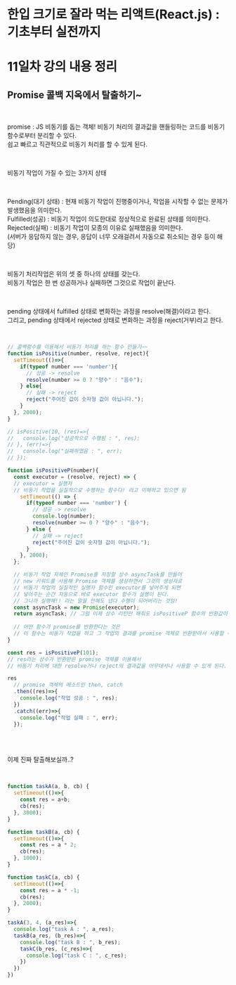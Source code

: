 # 한입 크기로 잘라 먹는 리액트(React.js) : 기초부터 실전까지

# 11일차 강의 내용 정리

## Promise 콜백 지옥에서 탈출하기~

<br>

promise : JS 비동기를 돕는 객체! 비동기 처리의 결과값을 핸들링하는 코드를 비동기 함수로부터 분리할 수 있다.   
쉽고 빠르고 직관적으로 비동기 처리를 할 수 있게 된다.

<br>

비동기 작업이 가질 수 있는 3가지 상태

<br>

Pending(대기 상태) : 현재 비동기 작업이 진행중이거나, 작업을 시작할 수 없는 문제가 발생했음을 의미한다.   
Fulfilled(성공) : 비동기 작업이 의도한대로 정상적으로 완료된 상태를 의미한다.   
Rejected(실패) : 비동기 작업이 모종의 이유로 실패했음을 의미한다.    
(서버가 응답하지 않는 경우, 응답이 너무 오래걸려서 자동으로 취소되는 경우 등이 해당)

<br>

비동기 처리작업은 위의 셋 중 하나의 상태를 갖는다.   
비동기 작업은 한 번 성공하거나 실패하면 그것으로 작업이 끝난다.   

<br>

pending 상태에서 fulfilled 상태로 변화하는 과정을 resolve(해결)이라고 한다.   
그리고, pending 상태에서 rejected 상태로 변화하는 과정을 reject(거부)라고 한다.   

<br>

```javascript
// 콜백함수를 이용해서 비동기 처리를 하는 함수 만들기~~
function isPositive(number, resolve, reject){
  setTimeout(()=>{
    if(typeof number === 'number'){
      // 성공 -> resolve
      resolve(number >= 0 ? "양수" : "음수");
    } else{
      // 실패 -> reject
      reject("주어진 값이 숫자형 값이 아닙니다.");
    }
  }, 2000);
}

// isPositive(10, (res)=>{
//   console.log("성공적으로 수행됨 : ", res);
// }, (err)=>{
//   console.log("실패하였음 : ", err);
// });

function isPositiveP(number){
  const executor = (resolve, reject) => { 
  // executor = 실행자
  // 비동기 작업을 실질적으로 수행하는 함수다! 라고 이해하고 있으면 됨
    setTimeout(() => {
      if(typeof number === 'number') {
        // 성공 -> resolve
        console.log(number);
        resolve(number >= 0 ? "양수" : "음수");
      } else {
        // 실패 -> reject
        reject("주어진 값이 숫자형 값이 아닙니다.");
      }
    }, 2000);
  };

  // 비동기 작업 자체인 Promise를 저장할 상수 asyncTask를 만들어
  // new 키워드를 사용해 Promise 객체를 생성하면서 그것의 생성자로 
  // 비동기 작업의 실질적인 실행자 함수인 executor를 넣어주게 되면
  // 넣어주는 순간 자동으로 바로 executor 함수가 실행이 된다.
  // 그니까 실행해!! 라는 말을 안해도 냅다 수행이 되어버리는 것임!
  const asyncTask = new Promise(executor);
  return asyncTask; // 그럼 이제 상수 리턴만 해줘도 isPositiveP 함수의 반환값이 Promise로 바뀌게 됨.
  
  // 어떤 함수가 promise를 반환한다는 것은
  // 이 함수는 비동기 작업을 하고 그 작업의 결과를 promise 객체로 반환받아서 사용할 수 있는 함수라고 보면 된다.!
}

const res = isPositiveP(101);
// res라는 상수가 반환받은 promise 객체를 이용해서 
// 비동기 처리에 대한 resolve거나 reject의 결과값을 아무데서나 사용할 수 있게 된다.

res
  // promise 객체의 메소드인 then, catch
  .then((res)=>{
    console.log("작업 성공 : ", res);
  })
  .catch((err)=>{
    console.log("작업 실패 : ", err);
  });
```

<br>
<br>

이제 진짜 탈출해보실까..?

<br>

```javascript
function taskA(a, b, cb) {
  setTimeout(()=>{
    const res = a+b;
    cb(res);
  }, 3000);
}

function taskB(a, cb) {
  setTimeout(()=>{
    const res = a * 2;
    cb(res);
  }, 1000);
}

function taskC(a, cb) {
  setTimeout(()=>{
    const res = a * -1;
    cb(res);
  }, 2000);
}

taskA(3, 4, (a_res)=>{
  console.log("task A : ", a_res);
  taskB(a_res, (b_res)=>{
    console.log("task B : ", b_res);
    taskC(b_res, (c_res)=>{
      console.log("task C : ", c_res);
    })
  })
})
```
<br>
<br>
<br>
<br>
<br>
<br>
<br>
<br>
<br>
<br>
<br>
<br>
<br>
<br>
<br>
<br>
<br>
<br>
<br>
<br>




```javascript
```

```javascript
```
